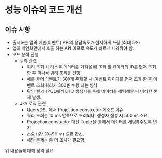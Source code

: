 # 성능 이슈와 코드 개선

## 이슈 사항
* 출시하는 앱의 메인(이벤트) API의 응답속도가 현저하게 느림 (최대 5초)
* 앱의 메인화면에서 호출 하는 API 이므로 속도가 빠르게 나와줘야 함.
* 코드 분석 진행
  * 쿼리 관련
    * 쿼리 조회 시 리스트 데이터를 가져올 때 조회 할 데이터의 ID를 먼저 조회 한 후 하나씩 쿼리 조회를 진행
    * 예를 들어 이벤트가 300개 존재할 시, 이벤트 아이디를 먼저 조회 한 후 이벤트 조회 쿼리가 300번 수행 되는 방식
    * 확인 결과 JPQL에서 DTO 생성자를 통해 데이터를 세팅해줄 때 이러한 문제 발생.
  * JPA 로직 관련
    * QueryDSL 에서 Projection.constuctor 메소드 이슈
    * 쿼리 조회는 10 ms 안쪽으로 조회되나, 생성자 생성 시 500ms 소요
    * Projection.constuctor 대신 Tuple 을 통해서 데이터를 세팅해주도록 변경
    * 소요시간 30~50 ms 으로 감소.
    * 해당 문제는 좀 더 조사가 필요함.

위 내용들에 대해 정리 필요